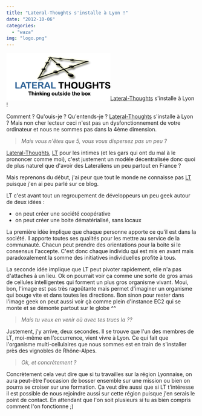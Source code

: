 ```yaml
---
title: "Lateral-Thoughts s'installe à Lyon !"
date: "2012-10-06"
categories: 
  - "waza"
img: "logo.png"
---
```


[![](/images/logo.png "logo")](http://eventuallycoding.com/wp-content/uploads/2012/10/logo.png)[Lateral-Thoughts](http://www.lateral-thoughts.com) s'installe à Lyon !

Comment ? Qu'ouis-je ? Qu'entends-je ? [Lateral-Thoughts](http://www.lateral-thoughts.com) s'installe à Lyon ? Mais non cher lecteur ceci n'est pas un dysfonctionnement de votre ordinateur et nous ne sommes pas dans la 4ème dimension.

> _Mais vous n'êtes que 5, vous vous dispersez pas un peu ?_

[Lateral-Thoughts](http://www.lateral-thoughts.com), [LT](http://www.lateral-thoughts.com) pour les intimes (et les gars qui ont du mal à le prononcer comme moi), c'est justement un modèle décentralisée donc quoi de plus naturel que d'avoir des Lateraliens un peu partout en France ?

Mais reprenons du début, j'ai peur que tout le monde ne connaisse pas [LT](http://www.lateral-thoughts.com) puisque j'en ai peu parlé sur ce blog.

LT c'est avant tout un regroupement de développeurs un peu geek autour de deux idées :

- on peut créer une société coopérative
- on peut créer une boite dématérialisé, sans locaux

La première idée implique que chaque personne apporte ce qu'il est dans la société. Il apporte toutes ses qualités pour les mettre au service de la communauté. Chacun peut prendre des orientations pour la boite si le consensus l'accepte. C'est donc chaque individu qui est mis en avant mais paradoxalement la somme des initiatives individuelles profite à tous.

La seconde idée implique que LT peut pivoter rapidement, elle n'a pas d'attaches à un lieu. Ok on pourrait voir ça comme une sorte de gros amas de cellules intelligentes qui forment un plus gros organisme vivant. Moui, bon, l'image est pas très ragoûtante mais permet d'imaginer un organisme qui bouge vite et dans toutes les directions. Bon sinon pour rester dans l'image geek on peut aussi voir çà comme plein d'instance EC2 qui se monte et se démonte partout sur le globe ^^

> _Mais tu veux en venir où avec tes trucs la ??_

Justement, j'y arrive, deux secondes. Il se trouve que l'un des membres de LT, moi-même en l’occurrence, vient vivre à Lyon. Ce qui fait que l'organisme multi-cellulaires que nous sommes est en train de s'installer près des vignobles de Rhône-Alpes.

> _Ok, et concrètement ?_

Concrètement cela veut dire que si tu travailles sur la région Lyonnaise, on aura peut-être l'occasion de bosser ensemble sur une mission ou bien on pourra se croiser sur une formation. Ça veut dire aussi que si LT t'intéresse il est possible de nous rejoindre aussi sur cette région puisque j'en serais le point de contact. En attendant que l'on soit plusieurs si tu as bien compris comment l'on fonctionne ;)
